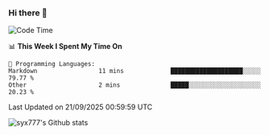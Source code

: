 ### Hi there 👋

<!--
**syx777/syx777** is a ✨ _special_ ✨ repository because its `README.md` (this file) appears on your GitHub profile.

Here are some ideas to get you started:

- 🔭 I’m currently working on ...
- 🌱 I’m currently learning ...
- 👯 I’m looking to collaborate on ...
- 🤔 I’m looking for help with ...
- 💬 Ask me about ...
- 📫 How to reach me: ...
- 😄 Pronouns: ...
- ⚡ Fun fact: ...
-->
<!--START_SECTION:waka-->
![Code Time](http://img.shields.io/badge/Code%20Time-382%20hrs%2031%20mins-blue)

📊 **This Week I Spent My Time On** 

```text
💬 Programming Languages: 
Markdown                 11 mins             ████████████████████░░░░░   79.77 % 
Other                    2 mins              █████░░░░░░░░░░░░░░░░░░░░   20.23 % 
```


 Last Updated on 21/09/2025 00:59:59 UTC
<!--END_SECTION:waka-->

![syx777's Github stats](https://github-readme-stats-syx777.vercel.app/api?username=syx777&show_icons=true&count_private=true)
